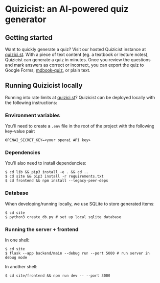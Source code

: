 # Quizicist: an AI-powered quiz generator

## Getting started

Want to quickly generate a quiz? Visit our hosted Quizicist instance at [quizici.st](https://quizici.st). With a piece of text content (eg. a textbook or lecture notes), Quizicist can generate a quiz in minutes. Once you review the questions and mark answers as correct or incorrect, you can export the quiz to Google Forms, [mdbook-quiz](https://github.com/cognitive-engineering-lab/mdbook-quiz), or plain text.

## Running Quizicist locally

Running into rate limits at [quizici.st](https://quizici.st)? Quizicist can be deployed locally with the following instructions:

### Environment variables

You'll need to create a `.env` file in the root of the project with the following key-value pair:

```
OPENAI_SECRET_KEY=<your openai API key>
```

### Dependencies

You'll also need to install dependencies:

```shell
$ cd lib && pip3 install -e . && cd ..
$ cd site && pip3 install -r requirements.txt
$ cd frontend && npm install --legacy-peer-deps
```

### Database

When developing/running locally, we use SQLite to store generated items:

```shell
$ cd site
$ python3 create_db.py # set up local sqlite database
```

### Running the server + frontend

In one shell:

```shell
$ cd site
$ flask --app backend/main --debug run --port 5000 # run server in debug mode
```

In another shell:

```shell
$ cd site/frontend && npm run dev -- --port 3000
```
